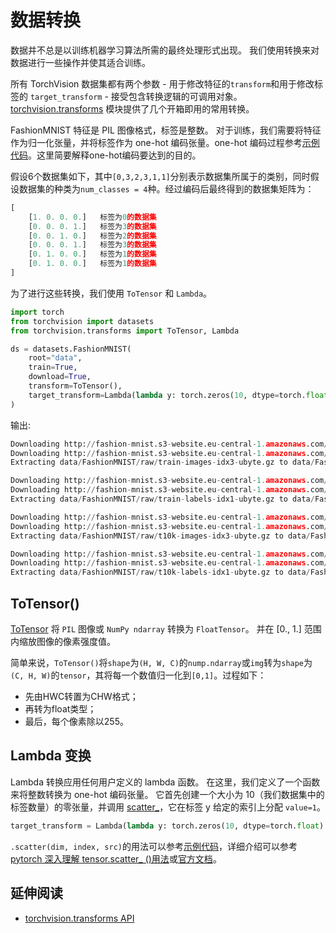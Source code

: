 # 数据转换
数据并不总是以训练机器学习算法所需的最终处理形式出现。 我们使用转换来对数据进行一些操作并使其适合训练。

所有 TorchVision 数据集都有两个参数 - 用于修改特征的`transform`和用于修改标签的 `target_transform` - 接受包含转换逻辑的可调用对象。[torchvision.transforms](https://pytorch.org/vision/stable/transforms.html) 模块提供了几个开箱即用的常用转换。

FashionMNIST 特征是 PIL 图像格式，标签是整数。 对于训练，我们需要将特征作为归一化张量，并将标签作为 one-hot 编码张量。one-hot 编码过程参考[示例代码](https://github.com/HuangRunHua/Pytorch-Knowledge/blob/main/Transforms/one_hot_example.py)。这里简要解释one-hot编码要达到的目的。

假设6个数据集如下，其中`[0,3,2,3,1,1]`分别表示数据集所属于的类别，同时假设数据集的种类为`num_classes = 4`种。经过编码后最终得到的数据集矩阵为：
```python
[ 
    [1. 0. 0. 0.]   标签为0的数据集
    [0. 0. 0. 1.]   标签为3的数据集
    [0. 0. 1. 0.]   标签为2的数据集
    [0. 0. 0. 1.]   标签为3的数据集
    [0. 1. 0. 0.]   标签为1的数据集
    [0. 1. 0. 0.]   标签为1的数据集
]  
```
为了进行这些转换，我们使用 `ToTensor` 和 `Lambda`。

```python
import torch
from torchvision import datasets
from torchvision.transforms import ToTensor, Lambda

ds = datasets.FashionMNIST(
    root="data",
    train=True,
    download=True,
    transform=ToTensor(),
    target_transform=Lambda(lambda y: torch.zeros(10, dtype=torch.float).scatter_(0, torch.tensor(y), value=1))
)
```

输出:
```python
Downloading http://fashion-mnist.s3-website.eu-central-1.amazonaws.com/train-images-idx3-ubyte.gz
Downloading http://fashion-mnist.s3-website.eu-central-1.amazonaws.com/train-images-idx3-ubyte.gz to data/FashionMNIST/raw/train-images-idx3-ubyte.gz
Extracting data/FashionMNIST/raw/train-images-idx3-ubyte.gz to data/FashionMNIST/raw

Downloading http://fashion-mnist.s3-website.eu-central-1.amazonaws.com/train-labels-idx1-ubyte.gz
Downloading http://fashion-mnist.s3-website.eu-central-1.amazonaws.com/train-labels-idx1-ubyte.gz to data/FashionMNIST/raw/train-labels-idx1-ubyte.gz
Extracting data/FashionMNIST/raw/train-labels-idx1-ubyte.gz to data/FashionMNIST/raw

Downloading http://fashion-mnist.s3-website.eu-central-1.amazonaws.com/t10k-images-idx3-ubyte.gz
Downloading http://fashion-mnist.s3-website.eu-central-1.amazonaws.com/t10k-images-idx3-ubyte.gz to data/FashionMNIST/raw/t10k-images-idx3-ubyte.gz
Extracting data/FashionMNIST/raw/t10k-images-idx3-ubyte.gz to data/FashionMNIST/raw

Downloading http://fashion-mnist.s3-website.eu-central-1.amazonaws.com/t10k-labels-idx1-ubyte.gz
Downloading http://fashion-mnist.s3-website.eu-central-1.amazonaws.com/t10k-labels-idx1-ubyte.gz to data/FashionMNIST/raw/t10k-labels-idx1-ubyte.gz
Extracting data/FashionMNIST/raw/t10k-labels-idx1-ubyte.gz to data/FashionMNIST/raw
```

## ToTensor()
[ToTensor](https://pytorch.org/vision/stable/transforms.html#torchvision.transforms.ToTensor) 将 `PIL` 图像或 `NumPy ndarray` 转换为 `FloatTensor`。 并在 [0., 1.] 范围内缩放图像的像素强度值。

简单来说，`ToTensor()`将`shape`为`(H, W, C)`的`nump.ndarray`或`img`转为`shape`为`(C, H, W)`的`tensor`，其将每一个数值归一化到`[0,1]`。过程如下：
- 先由HWC转置为CHW格式；
- 再转为float类型；
- 最后，每个像素除以255。

## Lambda 变换

Lambda 转换应用任何用户定义的 lambda 函数。 在这里，我们定义了一个函数来将整数转换为 one-hot 编码张量。 它首先创建一个大小为 10（我们数据集中的标签数量）的零张量，并调用 [scatter_](https://pytorch.org/docs/stable/generated/torch.Tensor.scatter_.html)，它在标签 y 给定的索引上分配 `value=1`。

```python
target_transform = Lambda(lambda y: torch.zeros(10, dtype=torch.float).scatter_(dim=0, index=torch.tensor(y), value=1))
```

`.scatter(dim, index, src)`的用法可以参考[示例代码](https://github.com/HuangRunHua/Pytorch-Knowledge/blob/main/Transforms/scatter_example.py)，详细介绍可以参考[pytorch 深入理解 tensor.scatter_ ()用法](https://blog.csdn.net/ao1886/article/details/107749007)或[官方文档](https://pytorch.org/docs/stable/generated/torch.Tensor.scatter_.html)。

## 延伸阅读
- [torchvision.transforms API](https://pytorch.org/vision/stable/transforms.html)
